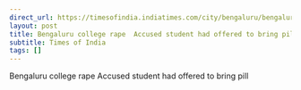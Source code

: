 ```yaml
---
direct_url: https://timesofindia.indiatimes.com/city/bengaluru/bengaluru-horror-student-held-for-rape-on-college-campus-survivor-says-accused-offered-to-bring-pill/articleshow/124652437.cms
layout: post
title: Bengaluru college rape  Accused student had offered to bring pill
subtitle: Times of India
tags: []
---
```


Bengaluru college rape  Accused student had offered to bring pill
